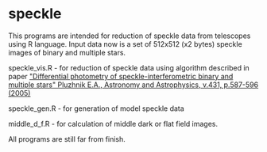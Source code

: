 # speckle
This programs are intended for reduction of speckle data from telescopes using R language.
Input data now is a set of 512x512 (x2 bytes) speckle images of binary and multiple stars.

speckle_vis.R - for reduction of speckle data using algorithm described in paper
["Differential photometry of speckle-interferometric binary and multiple stars"
Pluzhnik E.A., Astronomy and Astrophysics, v.431, p.587-596 (2005)](http://adsabs.harvard.edu/abs/2005A%26A...431..587P)


speckle_gen.R - for generation of model speckle data

middle_d_f.R - for calculation of middle dark or flat field images.

All programs are still far from finish.
